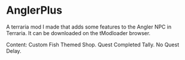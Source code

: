 # AnglerPlus
A terraria mod I made that adds some features to the Angler NPC in Terraria.
It can be downloaded on the tModloader browser.

Content:
Custom Fish Themed Shop.
Quest Completed Tally.
No Quest Delay.